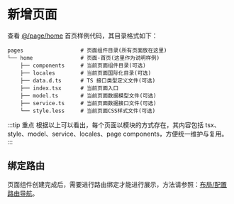 # 新增页面

查看 [@/page/home](https://github.com/lqsong/admin-antd-react/tree/main/src/pages/home) 首页样例代码，其目录格式如下：

```
pages                  # 页面组件目录(所有页面放在这里)
└── home               # 页面-首页(这里作为说明样例)
    ├── components     # 当前页面组件目录(可选)
    ├── locales        # 当前页面国际化目录(可选)
    ├── data.d.ts      # TS 接口类型定义文件(可选)
    ├── index.tsx      # 当前页面入口
    ├── model.ts       # 当前页面数据模型文件(可选)
    ├── service.ts     # 当前页面数据接口文件(可选)
    └── style.less     # 当前页面CSS样式文件(可选)
```
:::tip 重点
根据以上可以看出，每个页面以模块的方式存在，其内容包括 tsx、style、model、service、locales、page components，方便统一维护与复用。
:::


## 绑定路由

页面组件创建完成后，需要进行路由绑定才能进行展示，方法请参照：[布局/配置路由导航](/guide/basis/layout.md#配置路由导航)。

